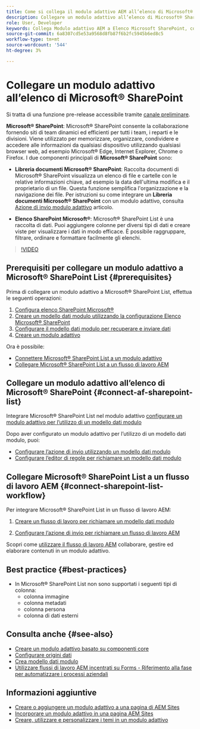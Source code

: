 ```yaml
---
title: Come si collega il modulo adattivo AEM all’elenco di Microsoft® SharePoint?
description: Collegare un modulo adattivo all’elenco di Microsoft® SharePoint. Scopri come configurare l’elenco Microsoft® SharePoint e creare un modello di dati del modulo utilizzando la configurazione. Scoprirai inoltre come integrare FDM con il modulo adattivo.
role: User, Developer
keywords: Collega Modulo adattivo AEM a Elenco Microsoft SharePoint, connetti Modulo adattivo a Elenco Microsoft SharePoint, integra Modulo adattivo AEM a Elenco Microsoft SharePoint, integra Modulo adattivo a Elenco Microsoft SharePoint, invia dati da un Modulo adattivo a Elenco SharePoint, invia flusso di lavoro di a Elenco AEM SharePoint.
source-git-commit: 6a8307cd5e53a9568d8fb87f6b2fc5945b6ed8c5
workflow-type: tm+mt
source-wordcount: '544'
ht-degree: 3%

---
```



# Collegare un modulo adattivo all’elenco di Microsoft® SharePoint

<span class="preview"> Si tratta di una funzione pre-release accessibile tramite [canale preliminare](https://experienceleague.adobe.com/docs/experience-manager-cloud-service/content/release-notes/prerelease.html#new-features). </span>

**Microsoft® SharePoint**: Microsoft® SharePoint consente la collaborazione fornendo siti di team dinamici ed efficienti per tutti i team, i reparti e le divisioni. Viene utilizzato per memorizzare, organizzare, condividere e accedere alle informazioni da qualsiasi dispositivo utilizzando qualsiasi browser web, ad esempio Microsoft® Edge, Internet Explorer, Chrome o Firefox. I due componenti principali di **Microsoft® SharePoint** sono:

* **Libreria documenti Microsoft® SharePoint**: Raccolta documenti di Microsoft® SharePoint visualizza un elenco di file e cartelle con le relative informazioni chiave, ad esempio la data dell&#39;ultima modifica e il proprietario di un file. Questa funzione semplifica l&#39;organizzazione e la navigazione dei file.
Per istruzioni su come integrare un **Libreria documenti Microsoft® SharePoint** con un modulo adattivo, consulta [Azione di invio modulo adattivo](/help/forms/configuring-submit-actions.md#submit-to-sharepoint) articolo.

* **Elenco SharePoint Microsoft®**: Microsoft® SharePoint List è una raccolta di dati. Puoi aggiungere colonne per diversi tipi di dati e creare viste per visualizzare i dati in modo efficace. È possibile raggruppare, filtrare, ordinare e formattare facilmente gli elenchi.

>[!VIDEO](https://video.tv.adobe.com/v/3424820/connect-aem-adaptive-form-to-sharepointlist/?quality=12&learn=on)

## Prerequisiti per collegare un modulo adattivo a Microsoft® SharePoint List {#prerequisites}

Prima di collegare un modulo adattivo a Microsoft® SharePoint List, effettua le seguenti operazioni:

1. [Configura elenco SharePoint Microsoft®](/help/forms/configure-data-sources.md#configure-microsoft-sharepoint-list)
1. [Creare un modello dati modulo utilizzando la configurazione Elenco Microsoft® SharePoint](/help/forms/create-form-data-models.md)
1. [Configurare il modello dati modulo per recuperare e inviare dati](/help/forms/work-with-form-data-model.md#configure-services)
1. [Creare un modulo adattivo](/help/forms/creating-adaptive-form-core-components.md)

Ora è possibile:

* [Connettere Microsoft® SharePoint List a un modulo adattivo](#connect-an-adaptive-form-to-microsoft-sharepoint-list-connect-af-sharepoint-list)
* [Collegare Microsoft® SharePoint List a un flusso di lavoro AEM](#connect-sharepoint-list-workflow)

## Collegare un modulo adattivo all’elenco di Microsoft® SharePoint {#connect-af-sharepoint-list}

Integrare Microsoft® SharePoint List nel modulo adattivo [configurare un modulo adattivo per l’utilizzo di un modello dati modulo](/help/forms/creating-adaptive-form-core-components.md#configure-a-schema-or-form-data-model-for-an-adaptive-formconfigure-schema-or-data-model-for-form)

Dopo aver configurato un modulo adattivo per l’utilizzo di un modello dati modulo, puoi:

* [Configurare l’azione di invio utilizzando un modello dati modulo](/help/forms/configuring-submit-actions.md#submit-using-form-data-model)
* [Configurare l’editor di regole per richiamare un modello dati modulo](/help/forms/rule-editor.md#invoke-form-data-model-service-invoke)

## Collegare Microsoft® SharePoint List a un flusso di lavoro AEM {#connect-sharepoint-list-workflow}

Per integrare Microsoft® SharePoint List in un flusso di lavoro AEM:

1. [Creare un flusso di lavoro per richiamare un modello dati modulo](https://experienceleague.adobe.com/docs/experience-manager-65/developing/extending-aem/extending-workflows/workflows-models.html?lang=it)

   <!--
    To create a new workflow with the editor, perform the following steps:
    1.  Go to your **AEM Forms Author** instance > **[!UICONTROL Tools]** > **[!UICONTROL Workflow]** > **[!UICONTROL Models]**.
    1.  Click **[!UICONTROL Create]** > **[!UICONTROL Create Model]**. The Add Workflow Model dialog appears. 
    1. Specify **[!UICONTROL Title]** and **[!UICONTROL Name (optional)]**.
    1. Click **[!UICONTROL Done]**. The new model is listed in the Workflow Models console.
    1. Select your new workflow, then use **[!UICONTROL Edit]** to open it for configuration.
    1. Add **[!UICONTROL Invoke Form Data Model Service]** step to your workflow.
    1. Confirm the changes with Sync (editor toolbar) to generate the runtime model.
    -->

1. [Configurare l’azione di invio per richiamare un flusso di lavoro AEM](/help/forms/configuring-submit-actions.md#invoke-an-aem-workflow)


Scopri come [utilizzare il flusso di lavoro AEM](https://experienceleague.adobe.com/docs/experience-manager-learn/foundation/workflow/use-workflow.html) collaborare, gestire ed elaborare contenuti in un modulo adattivo.

## Best practice {#best-practices}

<!-- * For storing data in a tabular format or implementing data permissions, it is advisable to use Microsoft® SharePoint List rather than Microsoft® SharePoint Document Library. -->
* In Microsoft® SharePoint List non sono supportati i seguenti tipi di colonna:
   * colonna immagine
   * colonna metadati
   * colonna persona
   * colonna di dati esterni

## Consulta anche {#see-also}

* [Creare un modulo adattivo basato su componenti core](/help/forms/creating-adaptive-form-core-components.md)
* [Configurare origini dati](/help/forms/configuring-submit-actions.md)
* [Crea modello dati modulo](/help/forms/create-form-data-models.md)
* [Utilizzare flussi di lavoro AEM incentrati su Forms - Riferimento alla fase per automatizzare i processi aziendali](/help/forms/aem-forms-workflow-step-reference.md)

## Informazioni aggiuntive

* [Creare o aggiungere un modulo adattivo a una pagina di AEM Sites](/help/forms/create-or-add-an-adaptive-form-to-aem-sites-page.md)
* [Incorporare un modulo adattivo in una pagina AEM Sites](/help/forms/embed-adaptive-form-aem-sites.md)
* [Creare, utilizzare e personalizzare i temi in un modulo adattivo](/help/forms/using-themes-in-core-components.md)







